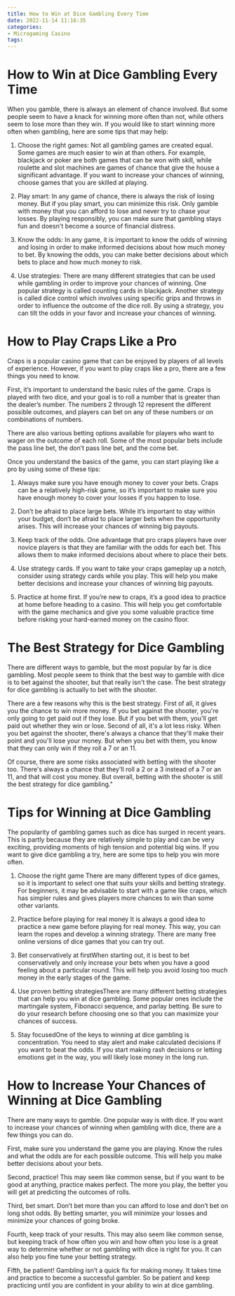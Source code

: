 ```yaml
---
title: How to Win at Dice Gambling Every Time 
date: 2022-11-14 11:16:35
categories:
- Microgaming Casino
tags:
---
```



#  How to Win at Dice Gambling Every Time 

When you gamble, there is always an element of chance involved. But some people seem to have a knack for winning more often than not, while others seem to lose more than they win. If you would like to start winning more often when gambling, here are some tips that may help:

1. Choose the right games: Not all gambling games are created equal. Some games are much easier to win at than others. For example, blackjack or poker are both games that can be won with skill, while roulette and slot machines are games of chance that give the house a significant advantage. If you want to increase your chances of winning, choose games that you are skilled at playing.

2. Play smart: In any game of chance, there is always the risk of losing money. But if you play smart, you can minimize this risk. Only gamble with money that you can afford to lose and never try to chase your losses. By playing responsibly, you can make sure that gambling stays fun and doesn't become a source of financial distress.

3. Know the odds: In any game, it is important to know the odds of winning and losing in order to make informed decisions about how much money to bet. By knowing the odds, you can make better decisions about which bets to place and how much money to risk.

4. Use strategies: There are many different strategies that can be used while gambling in order to improve your chances of winning. One popular strategy is called counting cards in blackjack. Another strategy is called dice control which involves using specific grips and throws in order to influence the outcome of the dice roll. By using a strategy, you can tilt the odds in your favor and increase your chances of winning.

#  How to Play Craps Like a Pro 

Craps is a popular casino game that can be enjoyed by players of all levels of experience. However, if you want to play craps like a pro, there are a few things you need to know.

First, it’s important to understand the basic rules of the game. Craps is played with two dice, and your goal is to roll a number that is greater than the dealer’s number. The numbers 2 through 12 represent the different possible outcomes, and players can bet on any of these numbers or on combinations of numbers.

There are also various betting options available for players who want to wager on the outcome of each roll. Some of the most popular bets include the pass line bet, the don’t pass line bet, and the come bet.

Once you understand the basics of the game, you can start playing like a pro by using some of these tips:

1. Always make sure you have enough money to cover your bets. Craps can be a relatively high-risk game, so it’s important to make sure you have enough money to cover your losses if you happen to lose.

2. Don’t be afraid to place large bets. While it’s important to stay within your budget, don’t be afraid to place larger bets when the opportunity arises. This will increase your chances of winning big payouts.

3. Keep track of the odds. One advantage that pro craps players have over novice players is that they are familiar with the odds for each bet. This allows them to make informed decisions about where to place their bets.

4. Use strategy cards. If you want to take your craps gameplay up a notch, consider using strategy cards while you play. This will help you make better decisions and increase your chances of winning big payouts.

5. Practice at home first. If you’re new to craps, it’s a good idea to practice at home before heading to a casino. This will help you get comfortable with the game mechanics and give you some valuable practice time before risking your hard-earned money on the casino floor.

#  The Best Strategy for Dice Gambling 
There are different ways to gamble, but the most popular by far is dice gambling. 
Most people seem to think that the best way to gamble with dice is to bet against the shooter, but that really isn't the case. 
The best strategy for dice gambling is actually to bet with the shooter.

There are a few reasons why this is the best strategy. First of all, it gives you the chance to win more money. If you bet against the shooter, you're only going to get paid out if they lose. But if you bet with them, you'll get paid out whether they win or lose. 
Second of all, it's a lot less risky. When you bet against the shooter, there's always a chance that they'll make their point and you'll lose your money. But when you bet with them, you know that they can only win if they roll a 7 or an 11. 

Of course, there are some risks associated with betting with the shooter too. There's always a chance that they'll roll a 2 or a 3 instead of a 7 or an 11, and that will cost you money. But overall, betting with the shooter is still the best strategy for dice gambling."

#  Tips for Winning at Dice Gambling 

The popularity of gambling games such as dice has surged in recent years. This is partly because they are relatively simple to play and can be very exciting, providing moments of high tension and potential big wins. If you want to give dice gambling a try, here are some tips to help you win more often.

 

1. Choose the right game
There are many different types of dice games, so it is important to select one that suits your skills and betting strategy. For beginners, it may be advisable to start with a game like craps, which has simpler rules and gives players more chances to win than some other variants.

2. Practice before playing for real money
It is always a good idea to practice a new game before playing for real money. This way, you can learn the ropes and develop a winning strategy. There are many free online versions of dice games that you can try out.

3. Bet conservatively at firstWhen starting out, it is best to bet conservatively and only increase your bets when you have a good feeling about a particular round. This will help you avoid losing too much money in the early stages of the game.

4. Use proven betting strategiesThere are many different betting strategies that can help you win at dice gambling. Some popular ones include the martingale system, Fibonacci sequence, and parlay betting. Be sure to do your research before choosing one so that you can maximize your chances of success.

5. Stay focusedOne of the keys to winning at dice gambling is concentration. You need to stay alert and make calculated decisions if you want to beat the odds. If you start making rash decisions or letting emotions get in the way, you will likely lose money in the long run.

#  How to Increase Your Chances of Winning at Dice Gambling

There are many ways to gamble. One popular way is with dice. If you want to increase your chances of winning when gambling with dice, there are a few things you can do.

First, make sure you understand the game you are playing. Know the rules and what the odds are for each possible outcome. This will help you make better decisions about your bets.

Second, practice! This may seem like common sense, but if you want to be good at anything, practice makes perfect. The more you play, the better you will get at predicting the outcomes of rolls.

Third, bet smart. Don’t bet more than you can afford to lose and don’t bet on long shot odds. By betting smarter, you will minimize your losses and minimize your chances of going broke.

Fourth, keep track of your results. This may also seem like common sense, but keeping track of how often you win and how often you lose is a great way to determine whether or not gambling with dice is right for you. It can also help you fine tune your betting strategy.

Fifth, be patient! Gambling isn’t a quick fix for making money. It takes time and practice to become a successful gambler. So be patient and keep practicing until you are confident in your ability to win at dice gambling.